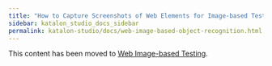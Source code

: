 ```yaml
---
title: "How to Capture Screenshots of Web Elements for Image-based Testing"
sidebar: katalon_studio_docs_sidebar
permalink: katalon-studio/docs/web-image-based-object-recognition.html
---
```


This content has been moved to [Web Image-based Testing](https://docs.katalon.com/katalon-studio/docs/web-image-based-testing.html).